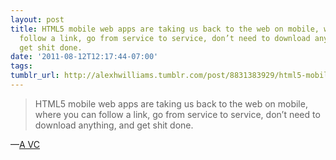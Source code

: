 ```yaml
---
layout: post
title: HTML5 mobile web apps are taking us back to the web on mobile, where you can
  follow a link, go from service to service, don’t need to download anything, and
  get shit done.
date: '2011-08-12T12:17:44-07:00'
tags: 
tumblr_url: http://alexhwilliams.tumblr.com/post/8831383929/html5-mobile-web-apps-are-taking-us-back-to-the
---
```

<blockquote>HTML5 mobile web apps are taking us back to the web on mobile, where you can follow a link, go from service to service, don&#8217;t need to download anything, and get shit done.</blockquote>&#8212;<a href="http://www.avc.com/a_vc/">A VC</a>
